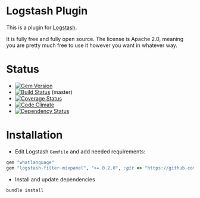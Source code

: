# Logstash Plugin

This is a plugin for [Logstash](https://github.com/elasticsearch/logstash).

It is fully free and fully open source. The license is Apache 2.0, meaning you are pretty much free to use it however you want in whatever way.

# Status
- [![Gem Version](https://badge.fury.io/rb/logstash-filter-mixpanel.svg)](http://badge.fury.io/rb/logstash-filter-mixpanel)
- [![Build Status](https://travis-ci.org/torstenfeld/logstash-filter-mixpanel.svg?branch=master)](https://travis-ci.org/torstenfeld/logstash-filter-mixpanel) (master)
- [![Coverage Status](https://coveralls.io/repos/torstenfeld/logstash-filter-mixpanel/badge.svg?branch=master)](https://coveralls.io/r/torstenfeld/logstash-filter-mixpanel?branch=master)
- [![Code Climate](https://codeclimate.com/github/torstenfeld/logstash-filter-mixpanel/badges/gpa.svg)](https://codeclimate.com/github/torstenfeld/logstash-filter-mixpanel)
- [![Dependency Status](https://gemnasium.com/torstenfeld/logstash-filter-mixpanel.svg)](https://gemnasium.com/torstenfeld/logstash-filter-mixpanel)

# Installation

- Edit Logstash `Gemfile` and add needed requirements:
```ruby
gem "whatlanguage"
gem "logstash-filter-mixpanel", ">= 0.2.0", :git => "https://github.com/torstenfeld/logstash-filter-mixpanel.git"
```


- Install and update dependencies
```sh
bundle install
```
